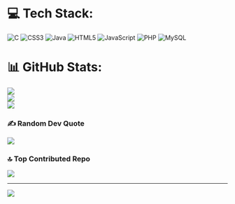 
# 💻 Tech Stack:
![C](https://img.shields.io/badge/c-%2300599C.svg?style=for-the-badge&logo=c&logoColor=white) ![CSS3](https://img.shields.io/badge/css3-%231572B6.svg?style=for-the-badge&logo=css3&logoColor=white) ![Java](https://img.shields.io/badge/java-%23ED8B00.svg?style=for-the-badge&logo=java&logoColor=white) ![HTML5](https://img.shields.io/badge/html5-%23E34F26.svg?style=for-the-badge&logo=html5&logoColor=white) ![JavaScript](https://img.shields.io/badge/javascript-%23323330.svg?style=for-the-badge&logo=javascript&logoColor=%23F7DF1E) ![PHP](https://img.shields.io/badge/php-%23777BB4.svg?style=for-the-badge&logo=php&logoColor=white) ![MySQL](https://img.shields.io/badge/mysql-%2300f.svg?style=for-the-badge&logo=mysql&logoColor=white)
# 📊 GitHub Stats:
![](https://github-readme-stats.vercel.app/api?username=Priti0609&theme=radical&hide_border=false&include_all_commits=false&count_private=false)<br/>
![](https://github-readme-streak-stats.herokuapp.com/?user=Priti0609&theme=radical&hide_border=false)<br/>
![](https://github-readme-stats.vercel.app/api/top-langs/?username=Priti0609&theme=radical&hide_border=false&include_all_commits=false&count_private=false&layout=compact)

### ✍️ Random Dev Quote
![](https://quotes-github-readme.vercel.app/api?type=horizontal&theme=radical)

### 🔝 Top Contributed Repo
![](https://github-contributor-stats.vercel.app/api?username=Priti0609&limit=5&theme=dark&combine_all_yearly_contributions=true)

---
[![](https://visitcount.itsvg.in/api?id=Priti0609&icon=0&color=0)](https://visitcount.itsvg.in)

<!-- Proudly created with GPRM ( https://gprm.itsvg.in ) -->
